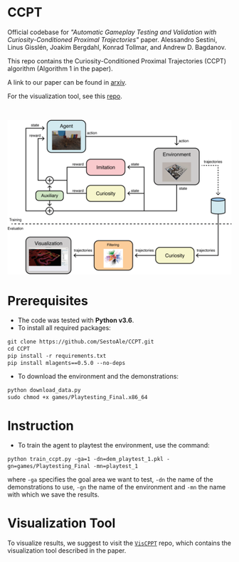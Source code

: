# CCPT
Official codebase for *"Automatic Gameplay Testing and Validation with Curiosity-Conditioned Proximal Trajectories"* paper.
Alessandro Sestini, Linus Gisslén, Joakim Bergdahl, Konrad Tollmar, and Andrew D. Bagdanov.

This repo contains the Curiosity-Conditioned Proximal Trajectories (CCPT) algorithm (Algorithm 1 in the paper).

A link to our paper can be found in [arxiv](https://arxiv.org/pdf/2202.10057).

For the visualization tool, see this [repo](https://github.com/SestoAle/VisCCPT).

<br/>
<p align="center">
    <img src="imgs/teasing.png" width="600">
</p>

# Prerequisites
* The code was tested with **Python v3.6**.
* To install all required packages:
```
git clone https://github.com/SestoAle/CCPT.git
cd CCPT
pip install -r requirements.txt
pip install mlagents==0.5.0 --no-deps
```
* To download the environment and the demonstrations:
```
python download_data.py
sudo chmod +x games/Playtesting_Final.x86_64
```
# Instruction
* To train the agent to playtest the environment, use the command:
```
python train_ccpt.py -ga=1 -dn=dem_playtest_1.pkl -gn=games/Playtesting_Final -mn=playtest_1
```
where ```-ga``` specifies the goal area we want to test, ```-dn``` the name of the demonstrations to use, ```-gn``` 
the name of the environment and ```-mn``` the name with which we save the results.

# Visualization Tool
To visualize results, we suggest to visit the [```VisCPPT```](https://github.com/SestoAle/VisCCPT) repo, which contains the visualization tool described 
in the paper. 